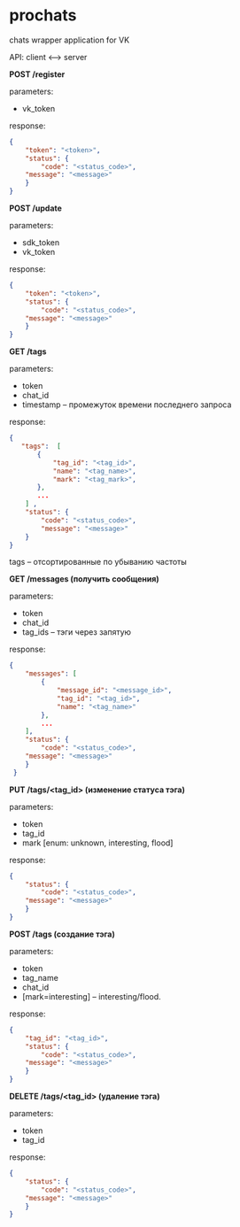 # prochats
chats wrapper application for VK

API: client <–> server

**POST /register**

parameters:
* vk_token

response:
```json
{
    "token": "<token>",
    "status": {
        "code": "<status_code>",
	"message": "<message>"
    }
}
```

**POST /update**

parameters:
* sdk_token
* vk_token

response:
```json
{
    "token": "<token>",
    "status": {
        "code": "<status_code>",
	"message": "<message>"
    }
}
```

**GET /tags**

parameters:
* token
* chat_id
* timestamp – промежуток времени последнего запроса

response:  
```json
{  
   "tags":  [  
       {  
           "tag_id": "<tag_id>",  
           "name": "<tag_name>",  
           "mark": "<tag_mark>",  
       },  
       ...  
    ] ,  
    "status": {  
        "code": "<status_code>",  
        "message": "<message>"
    }    
}  
```

tags – отсортированные по убыванию частоты

**GET /messages (получить сообщения)**

parameters:
* token
* chat_id
* tag_ids – тэги через запятую

response:
```json
{
    "messages": [
        {
            "message_id": "<message_id>",
            "tag_id": "<tag_id>",
            "name": "<tag_name>"
        },  
        ...
    ],
    "status": {
        "code": "<status_code>",
	"message": "<message>"
    }
 }
```

**PUT /tags/<tag_id> (изменение статуса тэга)**

parameters:
* token
* tag_id
* mark [enum: unknown, interesting, flood]

response:
```json
{
    "status": {
        "code": "<status_code>",
	"message": "<message>"
    }
}
```

**POST /tags (создание тэга)**

parameters:
* token
* tag_name
* chat_id
* [mark=interesting] – interesting/flood.

response:
```json
{
    "tag_id": "<tag_id>",
    "status": {
        "code": "<status_code>",
	"message": "<message>"
    }
}
```

**DELETE /tags/<tag_id>  (удаление тэга)**

parameters:
* token
* tag_id

response:
```json
{
    "status": {
        "code": "<status_code>",
	"message": "<message>"
    }
}
```
